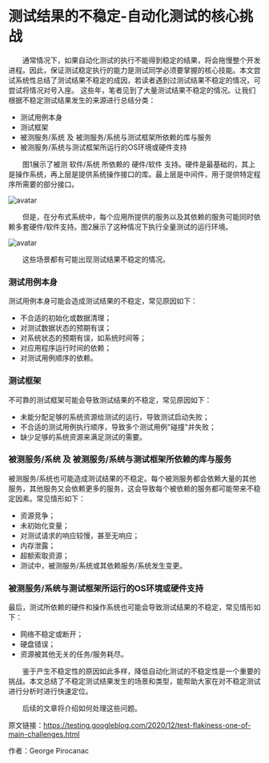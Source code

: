 # 测试结果的不稳定-自动化测试的核心挑战

&ensp;&ensp;&ensp;&ensp;通常情况下，如果自动化测试的执行不能得到稳定的结果，将会拖慢整个开发进程。因此，保证测试稳定执行的能力是测试同学必须要掌握的核心技能。本文尝试系统性总结了测试结果不稳定的成因，若读者遇到过测试结果不稳定的情况，可尝试将情况对号入座。
 这些年，笔者见到了大量测试结果不稳定的情况。让我们根据不稳定测试结果发生的来源进行总结分类：
- 测试用例本身
- 测试框架
- 被测服务/系统 及 被测服务/系统与测试框架所依赖的库与服务
- 被测服务/系统与测试框架所运行的OS环境或硬件支持

&ensp;&ensp;&ensp;&ensp;图1展示了被测 软件/系统 所依赖的 硬件/软件 支持。硬件是最基础的，其上是操作系统，再上层是提供系统操作接口的库。最上层是中间件，用于提供特定程序所需要的部分接口。

![avatar](https://1.bp.blogspot.com/-oo5rt4SbFJc/X9ozDMCNMpI/AAAAAAAAAdU/iBuYZjMwN50y8qLuxzPmZDE9lvDN7P7UQCLcBGAsYHQ/w330-h346/Test%2BFlakiness%2B-%2BFigure%2B1%2B%25281%2529.jpg)

&ensp;&ensp;&ensp;&ensp;但是，在分布式系统中，每个应用所提供的服务以及其依赖的服务可能同时依赖多套硬件/软件支持。图2展示了这种情况下执行全量测试的运行环境。

![avatar](https://1.bp.blogspot.com/-Olp-05IL-ro/X9o0buW7izI/AAAAAAAAAdo/jKZQNlo3-V4CpYeXPYl2cBnL3Ksm9EGowCLcBGAsYHQ/w548-h392/Test%2BFlakiness%2B-%2BFigure%2B2%2B%25281%2529.jpg)

&ensp;&ensp;&ensp;&ensp;这些场景都有可能出现测试结果不稳定的情况。

### 测试用例本身
测试用例本身可能会造成测试结果的不稳定，常见原因如下：
- 不合适的初始化或数据清理；
- 对测试数据状态的预期有误；
- 对系统状态的预期有误，如系统时间等；
- 对应用程序运行时间的依赖；
- 对测试用例顺序的依赖。

### 测试框架
不可靠的测试框架可能会导致测试结果的不稳定，常见原因如下：
- 未能分配足够的系统资源给测试的运行，导致测试启动失败；
- 不合适的测试用例执行顺序，导致多个测试用例"碰撞"并失败；
- 缺少足够的系统资源来满足测试的需要。

### 被测服务/系统 及 被测服务/系统与测试框架所依赖的库与服务
被测服务/系统也可能造成测试结果的不稳定。每个被测服务都会依赖大量的其他服务，其他服务又会依赖更多的服务，这会导致每个被依赖的服务都可能带来不稳定因素。常见情形如下：
- 资源竞争；
- 未初始化变量；
- 对测试请求的响应较慢，甚至无响应；
- 内存泄露；
- 超额索取资源；
- 测试中，被测服务/系统或其依赖服务/系统发生变更。

### 被测服务/系统与测试框架所运行的OS环境或硬件支持
最后，测试所依赖的硬件和操作系统也可能会导致测试结果的不稳定，常见情形如下：
- 网络不稳定或断开；
- 硬盘错误；
- 资源被其他无关的任务/服务耗尽。

&ensp;&ensp;&ensp;&ensp;鉴于产生不稳定性的原因如此多样，降低自动化测试的不稳定性是一个重要的挑战。本文总结了不稳定测试结果发生的场景和类型，能帮助大家在对不稳定测试进行分析时进行快速定位。

&ensp;&ensp;&ensp;&ensp;后续的文章将介绍如何处理这些问题。

原文链接：https://testing.googleblog.com/2020/12/test-flakiness-one-of-main-challenges.html

作者：George Pirocanac